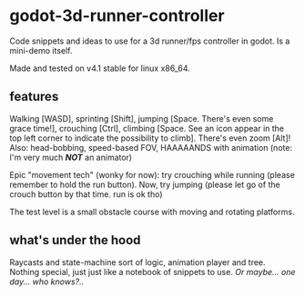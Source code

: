 # godot-3d-runner-controller
Code snippets and ideas to use for a 3d runner/fps controller in godot. Is a 
mini-demo itself.

Made and tested on v4.1 stable for linux x86\_64.

## features
Walking [WASD], sprinting [Shift], jumping [Space. There's even some grace time!], 
crouching [Ctrl], climbing [Space. See an icon appear in the top left corner to 
indicate the possibility to climb]. There's even zoom [Alt]! Also: head-bobbing, 
speed-based FOV, HAAAAANDS with animation (note: I'm very much ***NOT*** an animator)

Epic "movement tech" (wonky for now): try crouching while running (please remember to hold the 
run button). Now, try jumping (please let go of the crouch button by that time. run is ok tho)

The test level is a small obstacle course with moving and rotating platforms.

## what's under the hood
Raycasts and state-machine sort of logic, animation player and tree. Nothing special, just just like a 
notebook of snippets to use. *Or maybe... one day... who knows?..*
